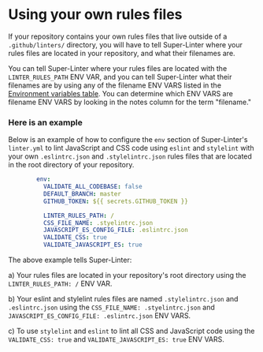 # Using your own rules files

If your repository contains your own rules files that live outside of a ``.github/linters/`` directory, you will have to tell Super-Linter where your rules files are located in your repository, and what their filenames are.

You can tell Super-Linter where your rules files are located with the ``LINTER_RULES_PATH`` ENV VAR, and you can tell Super-Linter what their filenames are by using any of the filename ENV VARS listed in the [Environment variables table](/README.md#Environment-variables). You can determine which ENV VARS are filename ENV VARS by looking in the notes column for the term "filename."

### Here is an example

Below is an example of how to configure the ``env`` section of Super-Linter's ``linter.yml`` to lint JavaScript and CSS code using ``eslint`` and ``stylelint`` with your own ``.eslintrc.json`` and ``.stylelintrc.json`` rules files that are located in the root directory of your repository.  

``` yaml
        env:
          VALIDATE_ALL_CODEBASE: false
          DEFAULT_BRANCH: master
          GITHUB_TOKEN: ${{ secrets.GITHUB_TOKEN }}

          LINTER_RULES_PATH: /
          CSS_FILE_NAME: .styelintrc.json
          JAVASCRIPT_ES_CONFIG_FILE: .eslintrc.json
          VALIDATE_CSS: true
          VALIDATE_JAVASCRIPT_ES: true
```

The above example tells Super-Linter:

a) Your rules files are located in your repository's root directory using the ``LINTER_RULES_PATH: /`` ENV VAR.

b) Your eslint and stylelint rules files are named ``.stylelintrc.json`` and ``.eslintrc.json`` using the ``CSS_FILE_NAME: .styelintrc.json`` and ``JAVASCRIPT_ES_CONFIG_FILE: .eslintrc.json`` ENV VARS.

c) To use ``stylelint`` and ``eslint`` to lint all CSS and JavaScript code using the ``VALIDATE_CSS: true`` and ``VALIDATE_JAVASCRIPT_ES: true`` ENV VARS.